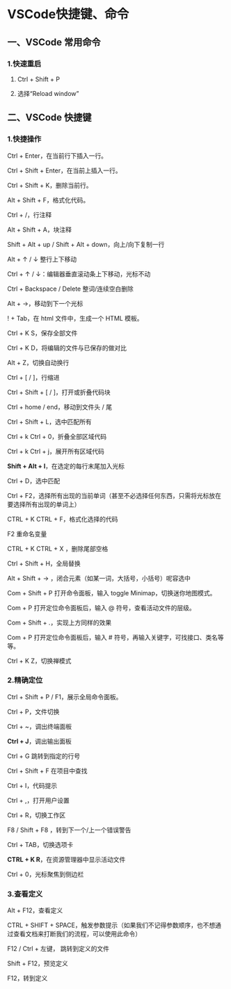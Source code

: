 # VSCode快捷键、命令

## 一、VSCode 常用命令

### 1.快速重启

1. Ctrl + Shift + P

2. 选择“Reload window”

## 二、VSCode 快捷键

### 1.快捷操作

Ctrl + Enter，在当前行下插入一行。

Ctrl + Shift + Enter，在当前上插入一行。

Ctrl + Shift + K，删除当前行。

Alt + Shift + F，格式化代码。

Ctrl + /，行注释

Alt + Shift + A，块注释

Shift + Alt + up  / Shift + Alt + down，向上/向下复制一行

Alt + ↑ / ↓ 整行上下移动

Ctrl + ↑ / ↓：编辑器垂直滚动条上下移动，光标不动

Ctrl + Backspace / Delete 整词/连续空白删除

Alt + →，移动到下一个光标

! + Tab，在 html 文件中，生成一个 HTML 模板。

Ctrl + K S，保存全部文件

Ctrl + K D，将编辑的文件与已保存的做对比

Alt + Z，切换自动换行

Ctrl + [ / ]，行缩进

Ctrl + Shift + [ / ]，打开或折叠代码块

Ctrl + home / end，移动到文件头 / 尾

Ctrl + Shift + L，选中匹配所有

Ctrl + k Ctrl + 0，折叠全部区域代码

Ctrl + k Ctrl + j，展开所有区域代码

**Shift + Alt + I**，在选定的每行末尾加入光标

Ctrl + D，选中匹配

Ctrl + F2，选择所有出现的当前单词（甚至不必选择任何东西，只需将光标放在要选择所有出现的单词上）

CTRL + K CTRL + F，格式化选择的代码

F2 重命名变量

CTRL + K CTRL + X ，删除尾部空格

Ctrl + Shift + H，全局替换

Alt + Shift + → ，闭合元素（如某一词，大括号，小括号）呢容选中

Com + Shift + P 打开命令面板，输入 toggle Minimap，切换迷你地图模式。

Com + P 打开定位命令面板后，输入 @ 符号，查看活动文件的层级。

Com + Shift + .，实现上方同样的效果

Com + P 打开定位命令面板后，输入 # 符号，再输入关键字，可找接口、类名等等。

Ctrl + K Z，切换禅模式

### 2.精确定位

Ctrl + Shift + P / F1，展示全局命令面板。

Ctrl + P，文件切换

Ctrl + ~，调出终端面板

**Ctrl + J**，调出输出面板

Ctrl + G 跳转到指定的行号

Ctrl + Shift + F 在项目中查找

Ctrl + I，代码提示

Ctrl + ,，打开用户设置

Ctrl + R，切换工作区

F8 / Shift + F8 ，转到下一个/上一个错误警告

Ctrl + TAB，切换选项卡

**CTRL + K R**，在资源管理器中显示活动文件

Ctrl + 0，光标聚焦到侧边栏

### 3.查看定义

Alt + F12，查看定义

CTRL + SHIFT + SPACE，触发参数提示（如果我们不记得参数顺序，也不想通过查看文档来打断我们的流程，可以使用此命令）

F12  / Ctrl + 左键， 跳转到定义的文件

Shift + F12，预览定义

F12，转到定义
